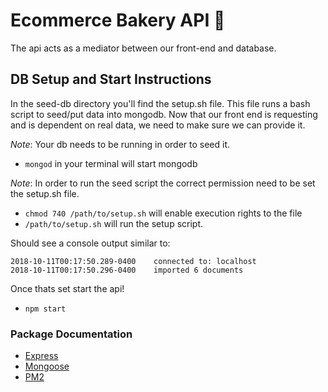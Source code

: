 # Ecommerce Bakery API :cake:
The api acts as a mediator between our front-end and database.

## DB Setup and Start Instructions
In the seed-db directory you'll find the setup.sh file. This file runs
a bash script to seed/put data into mongodb.  Now that our front end is
requesting and is dependent on real data, we need to make sure we can provide
it.

*Note*: Your db needs to be running in order to seed it.
- `mongod` in your terminal will start mongodb

*Note*: In order to run the seed script the correct permission need to be set
the setup.sh file.
- `chmod 740 /path/to/setup.sh` will enable execution rights to the file
- `/path/to/setup.sh` will run the setup script.

Should see a console output similar to:
```
2018-10-11T00:17:50.289-0400	connected to: localhost
2018-10-11T00:17:50.296-0400	imported 6 documents
```
Once thats set start the api!
- `npm start`

### Package Documentation
- [Express](https://expressjs.com/)
- [Mongoose](https://mongoosejs.com/)
- [PM2](http://pm2.keymetrics.io/)
